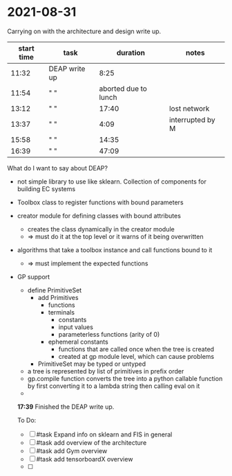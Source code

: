 # 2021-08-31
Carrying on with the architecture and design write up.

| start time | task          | duration             | notes            |
| ---------- | ------------- | -------------------- | ---------------- |
| 11:32      | DEAP write up | 8:25                 |                  |
| 11:54      | " "           | aborted due to lunch |                  |
| 13:12      | " "           | 17:40                | lost network     |
| 13:37      | " "           | 4:09                 | interrupted by M |
| 15:58      | " "           | 14:35                |                  |
| 16:39      | " "           | 47:09                |                  | 

What do I want to say about DEAP?
- not simple library to use like sklearn.  Collection of components for building EC systems
- Toolbox class to register functions with bound parameters
- creator module for defining classes with bound attributes
    - creates the class dynamically in the creator module
    - => must do it at the top level or it warns of it being overwritten
- algorithms that take a toolbox instance and call functions bound to it
    - => must implement the expected functions
- GP support
    - define PrimitiveSet 
        - add Primitives
            - functions
            - terminals 
                - constants
                - input values
                - parameterless functions (arity of 0)
            - ephemeral constants
                - functions that are called once when the tree is created
                - created at gp module level, which can cause problems
        - PrimitiveSet may be typed or untyped
    - a tree is represented by list of primitives in prefix order
    - gp.compile function converts the tree into a python callable function by first converting it to a lambda string then calling eval on it
    - 
    
    **17:39** Finished the DEAP write up.
    
    To Do:
    - [ ] #task Expand info on sklearn and FIS in general
    - [ ] #task add overview of the architecture
    - [ ] #task add Gym overview
    - [ ] #task add tensorboardX overview
    - [ ] 